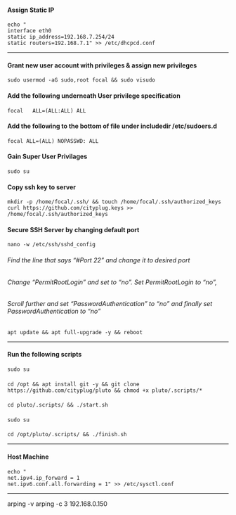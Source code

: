 #### Assign Static IP
    echo "
    interface eth0
    static ip_address=192.168.7.254/24
    static routers=192.168.7.1" >> /etc/dhcpcd.conf
--------------------------------------------------------------------------------
#### Grant new user account with privileges & assign new privileges
    sudo usermod -aG sudo,root focal && sudo visudo
#### Add the following underneath User privilege specification 
    focal	ALL=(ALL:ALL) ALL 
#### Add the following to the bottom of file under includedir /etc/sudoers.d 
    focal ALL=(ALL) NOPASSWD: ALL
#### Gain Super User Privilages
    sudo su
#### Copy ssh key to server
    mkdir -p /home/focal/.ssh/ && touch /home/focal/.ssh/authorized_keys
    curl https://github.com/cityplug.keys >> /home/focal/.ssh/authorized_keys
#### Secure SSH Server by changing default port
    nano -w /etc/ssh/sshd_config
###### Find the line that says “#Port 22” and change it to desired port 
###### Change “PermitRootLogin” and set to “no”. Set PermitRootLogin to “no”, 
###### Scroll further and set “PasswordAuthentication” to “no” and finally set PasswordAuthentication to “no”
    apt update && apt full-upgrade -y && reboot
--------------------------------------------------------------------------------
#### Run the following scripts
    sudo su
####
    cd /opt && apt install git -y && git clone https://github.com/cityplug/pluto && chmod +x pluto/.scripts/*
####
    cd pluto/.scripts/ && ./start.sh
####
    sudo su
####
    cd /opt/pluto/.scripts/ && ./finish.sh
--------------------------------------------------------------------------------
#### Host Machine
    echo "
    net.ipv4.ip_forward = 1
    net.ipv6.conf.all.forwarding = 1" >> /etc/sysctl.conf
--------------------------------------------------------------------------------
arping -v
arping -c 3 192.168.0.150